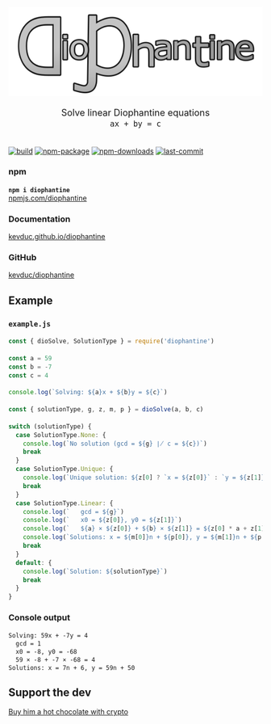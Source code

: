 <p style="text-align:center; font-size:large;" >
  <a href="https://kevduc.github.io/diophantine/">
    <img alt="diophantine" src="./logo/diophantine.png">
  </a>
</p>

<p style="text-align:center; font-size:large; margin-bottom:2em;" >
    Solve linear Diophantine equations<br/>
    <code>ax + by = c</code>
</p>

[![build](https://img.shields.io/github/workflow/status/kevduc/diophantine/npm-publish?style=plastic)](https://github.com/kevduc/diophantine/actions/workflows/npm-publish.yml)
[![npm-package](https://img.shields.io/npm/v/diophantine?style=plastic)](https://www.npmjs.com/package/diophantine)
[![npm-downloads](https://img.shields.io/npm/dt/diophantine?label=npm%20downloads&style=plastic)](https://www.npmjs.com/package/diophantine)
[![last-commit](https://img.shields.io/github/last-commit/kevduc/diophantine?style=plastic)](https://github.com/kevduc/diophantine/commits/main)

### **npm**

**`npm i diophantine`**  
[npmjs.com/diophantine](https://www.npmjs.com/package/diophantine)

### **Documentation**

[kevduc.github.io/diophantine](https://kevduc.github.io/diophantine/)

### **GitHub**

[kevduc/diophantine](https://github.com/kevduc/diophantine)

## Example

### `example.js`

```js
const { dioSolve, SolutionType } = require('diophantine')

const a = 59
const b = -7
const c = 4

console.log(`Solving: ${a}x + ${b}y = ${c}`)

const { solutionType, g, z, m, p } = dioSolve(a, b, c)

switch (solutionType) {
  case SolutionType.None: {
    console.log(`No solution (gcd = ${g} ∤ c = ${c})`)
    break
  }
  case SolutionType.Unique: {
    console.log(`Unique solution: ${z[0] ? `x = ${z[0]}` : `y = ${z[1]}`}`)
    break
  }
  case SolutionType.Linear: {
    console.log(`   gcd = ${g}`)
    console.log(`   x0 = ${z[0]}, y0 = ${z[1]}`)
    console.log(`   ${a} × ${z[0]} + ${b} × ${z[1]} = ${z[0] * a + z[1] * b}`)
    console.log(`Solutions: x = ${m[0]}n + ${p[0]}, y = ${m[1]}n + ${p[1]}`)
    break
  }
  default: {
    console.log(`Solution: ${solutionType}`)
    break
  }
}
```

### Console output

```
Solving: 59x + -7y = 4
  gcd = 1
  x0 = -8, y0 = -68
  59 × -8 + -7 × -68 = 4
Solutions: x = 7n + 6, y = 59n + 50
```

## Support the dev

[Buy him a hot chocolate with crypto](https://commerce.coinbase.com/checkout/97a05cdf-7d82-4f9a-9a24-fbbc65ac5a4d)
